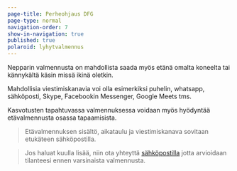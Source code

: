 ```yaml
---
page-title: Perheohjaus DFG
page-type: normal
navigation-order: 7
show-in-navigation: true
published: true
polaroid: lyhytvalmennus
---
```





Nepparin valmennusta on mahdollista saada myös etänä omalta koneelta tai kännykältä käsin missä ikinä oletkin.

Mahdollisia viestimiskanavia voi olla esimerkiksi puhelin, whatsapp, sähköposti, Skype, Facebookin Messenger, Google Meets tms.

Kasvotusten tapahtuvassa valmennuksessa voidaan myös hyödyntää etävalmennusta osassa tapaamisista.

> Etävalmennuksen sisältö, aikataulu ja viestimiskanava sovitaan etukäteen sähköpostilla.

> Jos haluat kuulla lisää, niin ota yhteyttä [sähköpostilla](/ota-yhteytta) jotta arvioidaan tilanteesi ennen varsinaista valmennusta.
